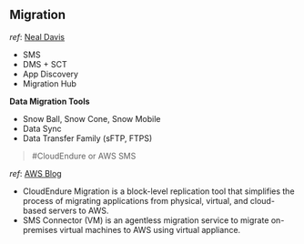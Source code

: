 ## Migration  
 _ref_: [Neal Davis](https://digitalcloud.training/certification-training/aws-certified-solutions-architect-professional/aws-migration-transfer/#:~:text=aws%20migration%20hub%20provides%20a%20single%20location%20to%20track%20the%20progress)
* SMS
* DMS + SCT
* App Discovery
* Migration Hub   


__Data Migration Tools__  
  * Snow Ball, Snow Cone, Snow Mobile
  * Data Sync
  * Data Transfer Family (sFTP, FTPS)  

> #CloudEndure or AWS SMS

_ref_: [AWS Blog](https://aws.amazon.com/blogs/architecture/field-notes-choosing-a-rehost-migration-tool-cloudendure-or-aws-sms/#:~:text=choosing%20a%20rehost%20migration%20tool%20%E2%80%93%20cloudendure%20or%20aws%20sms)
 * CloudEndure Migration is a block-level replication tool that simplifies the process of migrating applications from physical, virtual, and cloud-based servers to AWS.
 * SMS Connector (VM)  is an agentless migration service to migrate on-premises virtual machines to AWS using virtual appliance.

